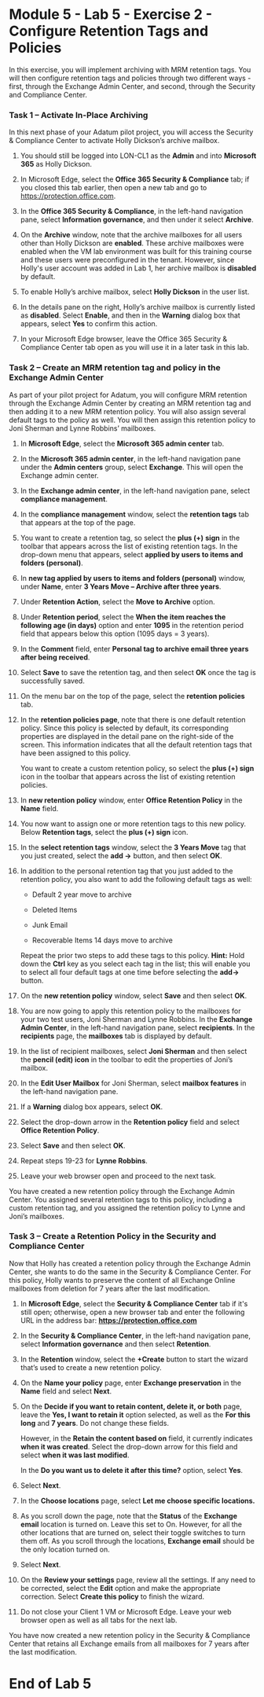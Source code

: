 # Module 5 - Lab 5 - Exercise 2 - Configure Retention Tags and Policies  

In this exercise, you will implement archiving with MRM retention tags. You will then configure retention tags and policies through two different ways - first, through the Exchange Admin Center, and second, through the Security and Compliance Center. 

### Task 1 – Activate In-Place Archiving

In this next phase of your Adatum pilot project, you will access the Security & Compliance Center to activate Holly Dickson’s archive mailbox.   

1. You should still be logged into LON-CL1 as the **Admin** and into **Microsoft 365** as Holly Dickson.

2. In Microsoft Edge, select the **Office 365 Security & Compliance** tab; if you closed this tab earlier, then open a new tab and go to https://protection.office.com.

3. In the **Office 365 Security & Compliance**, in the left-hand navigation pane, select **Information governance**, and then under it select **Archive**.

4. On the **Archive** window, note that the archive mailboxes for all users other than Holly Dickson are **enabled**. These archive mailboxes were enabled when the VM lab environment was built for this training course and these users were preconfigured in the tenant. However, since Holly's user account was added in Lab 1, her archive mailbox is **disabled** by default.

5. To enable Holly’s archive mailbox, select **Holly Dickson** in the user list. 

6. In the details pane on the right, Holly’s archive mailbox is currently listed as **disabled**. Select **Enable**, and then in the **Warning** dialog box that appears, select **Yes** to confirm this action.

7. In your Microsoft Edge browser, leave the Office 365 Security & Compliance Center tab open as you will use it in a later task in this lab. 
 

### Task 2 – Create an MRM retention tag and policy in the Exchange Admin Center

As part of your pilot project for Adatum, you will configure MRM retention through the Exchange Admin Center by creating an MRM retention tag and then adding it to a new MRM retention policy. You will also assign several default tags to the policy as well. You will then assign this retention policy to Joni Sherman and Lynne Robbins’ mailboxes.

1. In **Microsoft Edge**, select the **Microsoft 365 admin center** tab.

2. In the **Microsoft 365 admin center**, in the left-hand navigation pane under the **Admin centers** group, select **Exchange**. This will open the Exchange admin center.

3. In the **Exchange admin center**, in the left-hand navigation pane, select **compliance management**.

4. In the **compliance management** window, select the **retention tags** tab that appears at the top of the page.

5. You want to create a retention tag, so select the **plus (+)** **sign** in the toolbar that appears across the list of existing retention tags. In the drop-down menu that appears, select **applied by users to items and folders (personal)**.

6. In **new tag applied by users to items and folders (personal)** window, under **Name**, enter **3 Years Move – Archive after three years**.

7. Under **Retention Action**, select the **Move to Archive** option.

8. Under **Retention period**, select the **When the item reaches the following age (in days)** option and enter **1095** in the retention period field that appears below this option (1095 days = 3 years).

9. In the **Comment** field, enter **Personal tag to archive email three years after being received**.

10. Select **Save** to save the retention tag, and then select **OK** once the tag is successfully saved.

11. On the menu bar on the top of the page, select the **retention policies** tab.

12. In the **retention policies page**, note that there is one default retention policy. Since this policy is selected by default, its corresponding properties are displayed in the detail pane on the right-side of the screen. This information indicates that all the default retention tags that have been assigned to this policy. <br/>

	You want to create a custom retention policy, so select the **plus (+) sign** icon in the toolbar that appears across the list of existing retention policies. 

13. In **new retention policy** window, enter **Office Retention Policy** in the **Name** field.

14. You now want to assign one or more retention tags to this new policy. Below **Retention tags**, select the **plus (+) sign** icon.

15. In the **select retention tags** window, select the **3 Years Move** tag that you just created, select the **add -&gt;** button, and then select **OK**.

16. In addition to the personal retention tag that you just added to the retention policy, you also want to add the following default tags as well:

	- Default 2 year move to archive

	- Deleted Items

	- Junk Email

	- Recoverable Items 14 days move to archive

	Repeat the prior two steps to add these tags to this policy. **Hint:** Hold down the **Ctrl** key as you select each tag in the list; this will enable you to select all four default tags at one time before selecting the **add-&gt;** button.

17. On the **new retention policy** window, select **Save** and then select **OK**.

18. You are now going to apply this retention policy to the mailboxes for your two test users, Joni Sherman and Lynne Robbins. In the **Exchange Admin Center**, in the left-hand navigation pane, select **recipients**. In the **recipients** page, the **mailboxes** tab is displayed by default. 

19. In the list of recipient mailboxes, select **Joni Sherman** and then select the **pencil (edit) icon** in the toolbar to edit the properties of Joni’s mailbox.

20. In the **Edit User Mailbox** for Joni Sherman, select **mailbox features** in the left-hand navigation pane.

21. If a **Warning** dialog box appears, select **OK**.

22. Select the drop-down arrow in the **Retention policy** field and select **Office Retention Policy**.

23. Select **Save** and then select **OK**.

24. Repeat steps 19-23 for **Lynne Robbins**.

25. Leave your web browser open and proceed to the next task.

You have created a new retention policy through the Exchange Admin Center. You assigned several retention tags to this policy, including a custom retention tag, and you assigned the retention policy to Lynne and Joni’s mailboxes.


### Task 3 – Create a Retention Policy in the Security and Compliance Center

Now that Holly has created a retention policy through the Exchange Admin Center, she wants to do the same in the Security & Compliance Center. For this policy, Holly wants to preserve the content of all Exchange Online mailboxes from deletion for 7 years after the last modification. 

1. In **Microsoft Edge**, select the **Security &amp; Compliance Center** tab if it's still open; otherwise, open a new browser tab and enter the following URL in the address bar: **https://protection.office.com**

2. In the **Security &amp; Compliance Center**, in the left-hand navigation pane, select **Information governance** and then select **Retention**.

3. In the **Retention** window, select the **+Create** button to start the wizard that’s used to create a new retention policy.

4. On the **Name your policy** page, enter **Exchange preservation** in the **Name** field and select **Next**.

5. On the **Decide if you want to retain content, delete it, or both** page, leave the **Yes, I want to retain it** option selected, as well as the **For this long** and **7 years**. Do not change these fields.<br/>

	However, in the **Retain the content based on** field, it currently indicates **when it was created**. Select the drop-down arrow for this field and select **when it was last modified**. <br/>
	
	In the **Do you want us to delete it after this time?** option, select **Yes**.

6. Select **Next**.

7. In the **Choose locations** page, select **Let me choose specific locations.** 

8. As you scroll down the page, note that the **Status** of the **Exchange email** location is turned on. Leave this set to On. However, for all the other locations that are turned on, select their toggle switches to turn them off. As you scroll through the locations, **Exchange email** should be the only location turned on.

9. Select **Next**.

10. On the **Review your settings** page, review all the settings. If any need to be corrected, select the **Edit** option and make the appropriate correction. Select **Create this policy** to finish the wizard.

11. Do not close your Client 1 VM or Microsoft Edge. Leave your web browser open as well as all tabs for the next lab.

You have now created a new retention policy in the Security & Compliance Center that retains all Exchange emails from all mailboxes for 7 years after the last modification.

 # End of Lab 5
 
